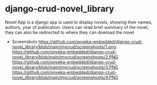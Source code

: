 # django-crud-novel_library
Novel App is a django app is used to display novels, showing their names, authors, year of publication.
Users can read brief summary of the novel, they can also be redirected to where they can dowload the novel

- Screenshots
  https://github.com/onyeka-embedded/django-crud-novel_library/blob/main/mycrud/screenshoots/1.png
  https://github.com/onyeka-embedded/django-crud-novel_library/blob/main/mycrud/screenshoots/2.PNG
  https://github.com/onyeka-embedded/django-crud-novel_library/blob/main/mycrud/screenshoots/3.PNG
  https://github.com/onyeka-embedded/django-crud-novel_library/blob/main/mycrud/screenshoots/4.PNG
